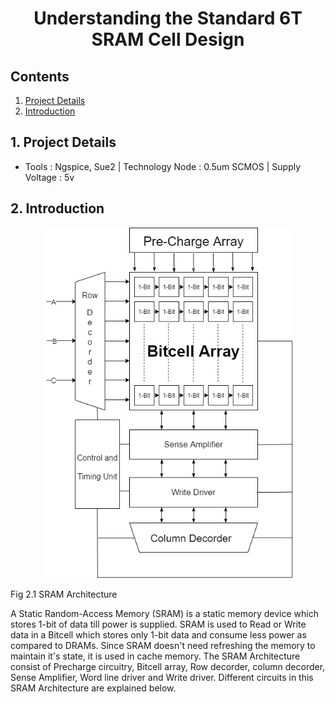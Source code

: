 # <p align="center"> Understanding the Standard 6T SRAM Cell Design </p>
## Contents
1. [Project Details](#1-Project-Details)
2. [Introduction](#1-Introduction)
## 1. Project Details
- Tools : Ngspice, Sue2 | Technology Node : 0.5um SCMOS | Supply Voltage : 5v
## 2. Introduction
<p align="center"> <img width="400" hight="400" src="https://github.com/Khadgaray/6T_SRAM/blob/main/Images/6T_SRAM_Architecture.png" /> </p> 
<p> Fig 2.1 SRAM Architecture </p>
<p>A Static Random-Access Memory (SRAM) is a static memory device which stores 1-bit of data till power is supplied. SRAM is used to Read or Write data in a Bitcell which stores only 1-bit data and consume less power as compared to DRAMs. Since SRAM doesn't need refreshing the memory to maintain it's state, it is used in cache memory. The SRAM Architecture consist of Precharge circuitry, Bitcell array, Row decorder, column decorder, Sense Amplifier, Word line driver and Write driver. Different circuits in this SRAM Architecture are explained below.</p>
